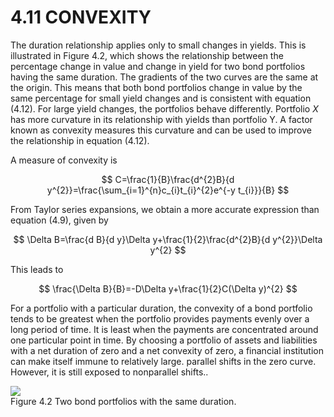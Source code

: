 # 4.11 CONVEXITY  

The duration relationship applies only to small changes in yields. This is illustrated in Figure 4.2, which shows the relationship between the percentage change in value and change in yield for two bond portfolios having the same duration. The gradients of the two curves are the same at the origin. This means that both bond portfolios change in value by the same percentage for small yield changes and is consistent with equation (4.12). For large yield changes, the portfolios behave differently. Portfolio $X$ has more curvature in its relationship with yields than portfolio Y. A factor known as convexity measures this curvature and can be used to improve the relationship in equation (4.12).  

A measure of convexity is  

$$
C=\frac{1}{B}\frac{d^{2}B}{d y^{2}}=\frac{\sum_{i=1}^{n}c_{i}t_{i}^{2}e^{-y t_{i}}}{B}
$$  

From Taylor series expansions, we obtain a more accurate expression than equation (4.9), given by  

$$
\Delta B=\frac{d B}{d y}\Delta y+\frac{1}{2}\frac{d^{2}B}{d y^{2}}\Delta y^{2}
$$  

This leads to  

$$
\frac{\Delta B}{B}=-D\Delta y+\frac{1}{2}C(\Delta y)^{2}
$$  

For a portfolio with a particular duration, the convexity of a bond portfolio tends to be greatest when the portfolio provides payments evenly over a long period of time. It is least when the payments are concentrated around one particular point in time. By choosing a portfolio of assets and liabilities with a net duration of zero and a net convexity of zero, a financial institution can make itself immune to relatively large. parallel shifts in the zero curve. However, it is still exposed to nonparallel shifts..  

![](images/63ab9ec7d18fe0dd81529dcbd87f3a2e9a1b6345dfd330869d1e4ee5547a9268.jpg)  
Figure 4.2 Two bond portfolios with the same duration.  
